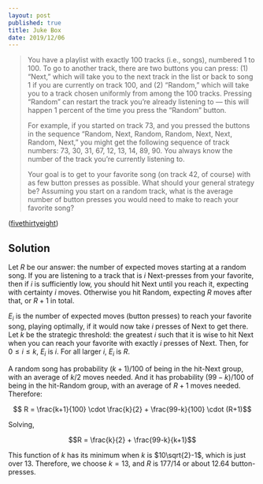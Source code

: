 ```yaml
---
layout: post
published: true
title: Juke Box
date: 2019/12/06
---
```


>You have a playlist with exactly 100 tracks (i.e., songs), numbered 1 to 100. To go to another track, there are two buttons you can press: (1) “Next,” which will take you to the next track in the list or back to song 1 if you are currently on track 100, and (2) “Random,” which will take you to a track chosen uniformly from among the 100 tracks. Pressing “Random” can restart the track you’re already listening to — this will happen 1 percent of the time you press the “Random” button.
>
>For example, if you started on track 73, and you pressed the buttons in the sequence “Random, Next, Random, Random, Next, Next, Random, Next,” you might get the following sequence of track numbers: 73, 30, 31, 67, 12, 13, 14, 89, 90. You always know the number of the track you’re currently listening to.
>
>Your goal is to get to your favorite song (on track 42, of course) with as few button presses as possible. What should your general strategy be? Assuming you start on a random track, what is the average number of button presses you would need to make to reach your favorite song?

<!--more-->

([fivethirtyeight](https://fivethirtyeight.com/features/how-fast-can-you-skip-to-your-favorite-song/))

## Solution

Let $R$ be our answer: the number of expected moves starting at a random song. If you are listening to a track that is $i$ Next-presses from your favorite, then if $i$ is sufficiently low, you should hit Next until you reach it, expecting with certainty $i$ moves. Otherwise you hit Random, expecting $R$ moves after that, or $R+1$ in total. 

$E_i$ is the number of expected moves (button presses) to reach your favorite song, playing optimally, if it would now take $i$ presses of Next to get there. Let $k$ be the strategic threshold: the greatest $i$ such that it is wise to hit Next when you can reach your favorite with exactly $i$ presses of Next.  Then, for $0 \leq i \leq k$, $E_i$ is $i$. For all larger $i$, $E_i$ is $R$.

A random song has probability $(k+1)/100$ of being in the hit-Next group, with an average of $k/2$ moves needed. And it has probability $(99-k)/100$ of being in the hit-Random group, with an average of $R+1$ moves needed. Therefore:

$$ R = \frac{k+1}{100} \cdot \frac{k}{2} + \frac{99-k}{100} \cdot (R+1)$$

Solving, 

$$R = \frac{k}{2} + \frac{99-k}{k+1}$$
 
This function of $k$ has its minimum when $k$ is $10\sqrt{2}-1$, which is just over $13$. Therefore, we choose $k = 13$, and $R$ is $177/14$ or about $12.64$ button-presses.

<br>